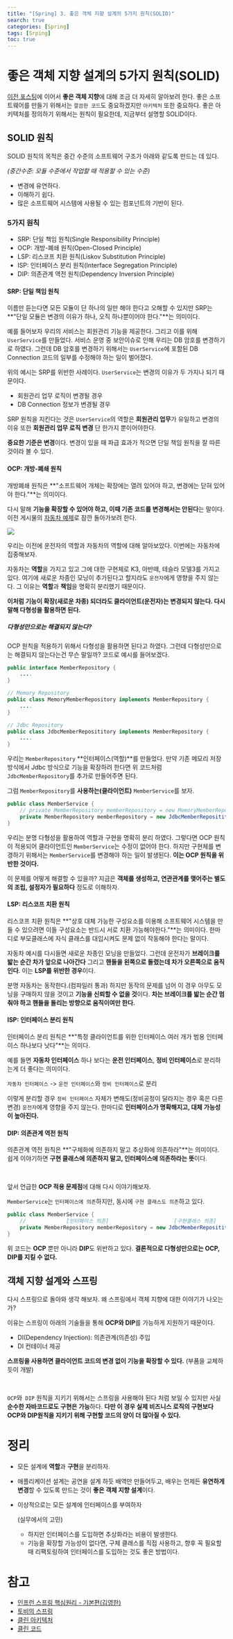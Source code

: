 ```yaml
---
title: "[Spring] 3. 좋은 객체 지향 설계의 5가지 원칙(SOLID)"
search: true
categories: [Spring]
tags: [Srping]
toc: true
---
```




# 좋은 객체 지향 설계의 5가지 원칙(SOLID)

[이전 포스팅]({{site.url}}/posts/spring-02)에 이어서 **좋은 객체 지향**에 대해 조금 더 자세히 알아보려 한다.  좋은 소프트웨어를 만들기 위해서는 `깔끔한 코드`도 중요하겠지만 `아키텍처` 또한 중요하다. 좋은 아키텍처를 정의하기 위해서는 원칙이 필요한데, 지금부터 설명할 SOLID이다.



## SOLID 원칙

SOLID 원칙의 목적은 중간 수준의 소프트웨어 구조가 아래와 같도록 만드는 데 있다.

*(중간수준: 모듈 수준에서 작업할 때 적용할 수 있는 수준)*

- 변경에 유연하다.
- 이해하기 쉽다.
- 많은 소프트웨어 시스템에 사용될 수 있는 컴포넌트의 기반이 된다.



### 5가지 원칙

- SRP: 단일 책임 원칙(Single Responsibility Principle)
- OCP: 개방-폐쇄 원칙(Open-Closed Principle)
- LSP: 리스코프 치환 원칙(Liskov Substitution Principle)
- ISP: 인터페이스 분리 원칙(Interface Segregation Principle)
- DIP: 의존관계 역전 원칙(Dependency Inversion Principle)



#### SRP: 단일 책임 원칙

이름만 듣는다면 모든 모듈이 단 하나의 일만 해야 한다고 오해할 수 있지만 SRP는 **"단일 모듈은 변경의 이유가 하나, 오직 하나뿐이어야 한다."**는 의미이다.

예를 들어보자 우리의 서비스는 회원관리 기능을 제공한다. 그리고 이를 위해 `UserService`를 만들었다. 서비스 운영 중 보안이슈로 인해 우리는 DB 암호를 변경하기로 하였다. 그런데 DB 암호를 변경하기 위해서는 `UserService`에 포함된 DB Connection 코드의 일부를 수정해야 하는 일이 벌어졌다.

위의 예시는 SRP를 위반한 사례이다. `UserService`는 변경의 이유가 두 가지나 되기 때문이다.

- 회원관리 업무 로직이 변경될 경우
- DB Connection 정보가 변경될 경우



SRP 원칙을 지킨다는 것은 `UserService`의 역할은 **회원관리 업무**가 유일하고 변경의 이유 또한 **회원관리 업무 로직 변경** 단 한가지 뿐이어야한다.

**중요한 기준은 변경**이다. 변경이 있을 때 파급 효과가 적으면 단일 책임 원칙을 잘 따른 것이라 볼 수 있다.



#### OCP: 개방-폐쇄 원칙

개방폐쇄 원칙은 **"소프트웨어 개체는 확장에는 열려 있어야 하고, 변경에는 닫혀 있어야 한다."**는 의미이다.

다시 말해 **기능을 확장할 수 있어야 하고, 이때 기존 코드를 변경해서는 안된다**는 말이다. 이전 게시물의 [자동차 예제]({{site.url}}/posts/spring-02/#%EB%8B%A4%ED%98%95%EC%84%B1)로 잠깐 돌아가보려 한다.

![]({{site.url}}/assets/img/post/spring/basics/02/polymorphism-01.PNG)

우리는 이전에 운전자의 역할과 자동차의 역할에 대해 알아보았다. 이번에는 자동차에 집중해보자.

자동차는 **역할**을 가지고 있고 그에 대한 구현체로 K3, 아반떼, 테슬라 모델3를 가지고 있다. 여기에 새로운 차종인 모닝이 추가된다고 할지라도 `운전자`에게 영향을 주지 않는다. 그 이유는 **역할**과 **책임**을 명확히 분리했기 때문이다.

**이처럼 기능이 확장(새로운 차종) 되더라도 클라이언트(운전자)는 변경되지 않는다. 다시 말해 다형성을 활용하면 된다.**



##### 다형성만으로는 해결되지 않는다?

OCP 원칙을 적용하기 위해서 다형성을 활용하면 된다고 하였다. 그런데 다형성만으로는 해결되지 않는다는건 무슨 말일까? 코드로 예시를 들어보겠다.

```java
public interface MemberRepository {
	....
}
```

```java
// Memory Repository
public class MemoryMemberRepository implements MemberRepository {
	....
}

// Jdbc Repository
public class JdbcMemberReposititory implements MemberRepository {
	....
}
```

우리는 `MemberRepository` **인터페이스(역할)**를 만들었다. 만약 기존 메모리 저장 방식에서 Jdbc 방식으로 기능을 확장하려 한다면 위 코드처럼 `JdbcMemberRepository`를 추가로 만들어주면 된다. 

그럼 `MemberRepository`를 **사용하는(클라이언트)** `MemberService`를 보자.

```java
public class MemberService {
	// private MemberRepository memberRepository = new MemoryMemberRepository();
	private MemberRepository memberRepository = new JdbcMemberReposititory();
}
```

우리는 분명 다형성을 활용하여 역할과 구현을 명확히 분리 하였다. 그렇다면 OCP 원칙이 적용되어 클라이언트인 `MemberService`는 수정이 없어야 한다. 하지만 구현체를 변경하기 위해서는 `MemberService`를 변경해야 하는 일이 발생된다. **이는 OCP 원칙을 위반한 것이다.**

이 문제를 어떻게 해결할 수 있을까? 지금은 **객체를 생성하고, 연관관계를 맺어주는 별도의 조립, 설정자가 필요하다** 정도로 이해하자.



#### LSP: 리스코프 치환 원칙

리스코프 치환 원칙은 **"상호 대체 가능한 구성요소를 이용해 소프트웨어 시스템을 만들 수 있으려면 이들 구성요소는 반드시 서로 치환 가능해야한다."**는 의미이다.  한마디로 부모클래스에 자식 클래스를 대입시켜도 문제 없이 작동해야 한다는 말이다.



자동차 예시를 다시들면 새로운 차종인 모닝을 만들었다. 그런데 운전자가 **브레이크를 밟는 순간 차가 앞으로 나아간다** 그리고 **핸들을 왼쪽으로 돌렸는데 차가 오른쪽으로 움직인다**. 이는 **LSP를 위반한 경우**이다.

분명 자동차는 동작한다.(컴파일러 통과) 하지만 동작의 문제를 넘어 이 경우 아무도 모닝을 구매하지 않을 것이고 **기능을 신뢰할 수 없을 것**이다.  **차는 브레이크를 밟는 순간 멈춰야 하고 핸들을 돌리는 방향으로 움직이여만 한다.**



#### ISP: 인터페이스 분리 원칙

인터페이스 분리 원칙은 **"특정 클라이언트를 위한 인터페이스 여러 개가 범용 인터페이스 하나보다 낫다"**는 의미다.



예를 들면 **자동차 인터페이스** 하나 보다는 **운전 인터페이스**, **정비 인터페이스**로 분리하는게 더 좋다는 의미이다.

`자동차 인터페이스` -> `운전 인터페이스`와 `정비 인터페이스`로 분리

이렇게 분리할 경우 `정비 인터페이스` 자체가 변해도(정비공정이 달라지는 경우 혹은 다른 변경) `운전자`에게 영향을 주지 않는다. 한마디로 **인터페이스가 명확해지고, 대체 가능성이 높아진다.**



#### DIP: 의존관계 역전 원칙

의존관계 역전 원칙은 **"구체화에 의존하지 말고 추상화에 의존하라"**는 의미이다. 쉽게 이야기하면 **구현 클래스에 의존하지 말고, 인터페이스에 의존하라는 뜻**이다. 

<br>

앞서 언급한 **OCP 적용 문제점**에 대해 다시 이야기해보자.

`MemberService`는 `인터페이스에 의존`하지만, 동시에 `구현 클래스도 의존`하고 있다.

```java
public class MemberService {
    //             [인터페이스 의존]                     [구현클래스 의존]
	private MemberRepository memberRepository = new JdbcMemberReposititory();
}
```

위 코드는 **OCP** 뿐만 아니라 **DIP**도 위반하고 있다. **결론적으로 다형성만으로는 OCP, DIP를 지킬 수 없다.**



## 객체 지향 설계와 스프링

다시 스프링으로 돌아와 생각 해보자. 왜 스프링에서 객체 지향에 대한 이야기가 나오는가?

이유는 스프링이 아래의 기술들을 통해 **OCP와 DIP**를 가능하게 지원하기 때문이다.

- DI(Dependency Injection): 의존관계(의존성) 주입
- DI 컨테이너 제공

**스프링을 사용하면 클라이언트 코드의 변경 없이 기능을 확장할 수 있다.** (부품을 교체하듯이 개발)

<br>

`OCP`와` DIP` 원칙을 지키기 위해서는 스프링을 사용해야 된다 처럼 보일 수 있지만 사실 **순수한 자바코드로도 구현은 가능**하다. **다만 이 경우 실제 비즈니스 로직의 구현보다 OCP와 DIP원칙을 지키기 위해 구현할 코드의 양이 더 많아질 수 있다.**



# 정리

- 모든 설계에 **역할**과 **구현**을 분리하자.

- 애플리케이션 설계는 공연을 설계 하듯 배역만 만들어두고, 배우는 언제든 **유연하게 변경**할 수 있도록 만드는 것이 **좋은 객체 지향 설계**이다.

- 이상적으로는 모든 설계에 인터페이스를 부여하자

  (실무에서의 고민)

  - 하지만 인터페이스를 도입하면 추상화라는 비용이 발생한다.
  - 기능을 확장할 가능성이 없다면, 구체 클래스를 직접 사용하고, 향후 꼭 필요할 때 리팩토링하여 인터페이스를 도입하는 것도 좋은 방법이다.



# 참고

- [인프런 스프링 핵심원리 - 기본편(김영한)](https://www.inflearn.com/course/%EC%8A%A4%ED%94%84%EB%A7%81-%ED%95%B5%EC%8B%AC-%EC%9B%90%EB%A6%AC-%EA%B8%B0%EB%B3%B8%ED%8E%B8/dashboard)
- [토비의 스프링](http://www.kyobobook.co.kr/product/detailViewKor.laf?ejkGb=KOR&mallGb=KOR&barcode=9788960773417&orderClick=LAG&Kc=)
- [클린 아키텍처](http://www.kyobobook.co.kr/product/detailViewKor.laf?ejkGb=KOR&mallGb=KOR&barcode=9788966262472&orderClick=LAG&Kc=)
- [클린 코드](http://www.kyobobook.co.kr/product/detailViewKor.laf?ejkGb=KOR&mallGb=KOR&barcode=9788966260959&orderClick=LAG&Kc=)

